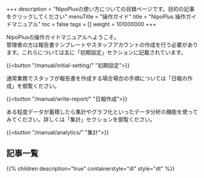 +++
description = "NipoPlusの使い方についての目録ページです。目的の記事をクリックしてください"
menuTitle = "操作ガイド"
title = "NipoPlus 操作ガイドマニュアル"
toc = false
tags = []
weight = 101000000
+++

NipoPlusの操作ガイドマニュアルへようこそ。  
管理者の方は報告書テンプレートやスタッフアカウントの作成を行う必要があります。これらについては主に「初期設定」セクションに記載されています。  

{{<button "/manual/initial-setting/" "初期設定">}}

通常業務でスタッフが報告書を作成する場合場合の手順については「日報の作成」を御覧ください。

{{<button "/manual/write-report/" "日報作成">}}


ある程度データが蓄積したら集計やグラフ化といったデータ分析の機能を使ってみてください。詳しくは「集計」セクションを御覧ください。

{{<button "/manual/analytics/" "集計">}}


## 記事一覧

{{% children description="true" containerstyle="dl" style="dt" %}}

